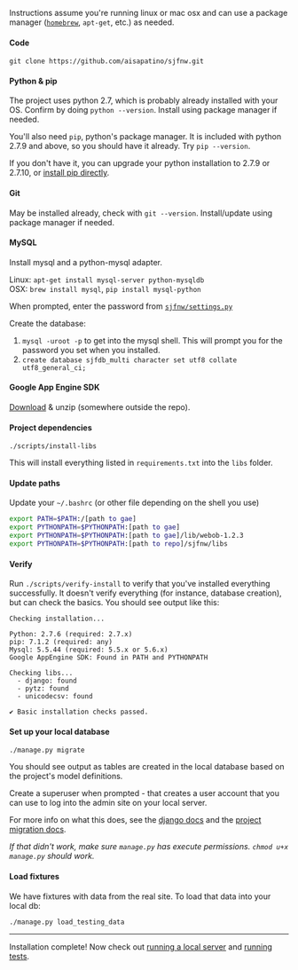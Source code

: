 Instructions assume you're running linux or mac osx and can use a package manager ([`homebrew`](http://brew.sh/), `apt-get`, etc.) as needed.

#### Code

`git clone https://github.com/aisapatino/sjfnw.git`

#### Python & pip

The project uses python 2.7, which is probably already installed with your OS. Confirm by doing `python --version`. Install using package manager if needed.

You'll also need `pip`, python's package manager. It is included with python 2.7.9 and above, so you should have it already. Try `pip --version`.

If you don't have it, you can upgrade your python installation to 2.7.9 or 2.7.10, or [install pip directly](https://pip.pypa.io/en/stable/installing.html).

#### Git

May be installed already, check with `git --version`. Install/update using package manager if needed.

#### MySQL

Install mysql and a python-mysql adapter.

Linux: `apt-get install mysql-server python-mysqldb`  
OSX: `brew install mysql`, `pip install mysql-python`

When prompted, enter the password from [`sjfnw/settings.py`](https://github.com/aisapatino/sjfnw/blob/master/sjfnw/settings.py#L43)

Create the database:

1. `mysql -uroot -p` to get into the mysql shell. This will prompt you for the password you set when you installed.
2. `create database sjfdb_multi character set utf8 collate utf8_general_ci;`

#### Google App Engine SDK

[Download](https://cloud.google.com/appengine/downloads#Google_App_Engine_SDK_for_Python) & unzip (somewhere outside the repo).

#### Project dependencies

`./scripts/install-libs`

This will install everything listed in `requirements.txt` into the `libs` folder.

#### Update paths

Update your `~/.bashrc` (or other file depending on the shell you use)

```sh
export PATH=$PATH:/[path to gae]
export PYTHONPATH=$PYTHONPATH:[path to gae]
export PYTHONPATH=$PYTHONPATH:[path to gae]/lib/webob-1.2.3
export PYTHONPATH=$PYTHONPATH:[path to repo]/sjfnw/libs
```

#### Verify

Run `./scripts/verify-install` to verify that you've installed everything successfully. It doesn't verify everything (for instance, database creation), but can check the basics. You should see output like this:

```
Checking installation...

Python: 2.7.6 (required: 2.7.x)
pip: 7.1.2 (required: any)
Mysql: 5.5.44 (required: 5.5.x or 5.6.x)
Google AppEngine SDK: Found in PATH and PYTHONPATH

Checking libs...
  - django: found
  - pytz: found
  - unicodecsv: found

✔ Basic installation checks passed.
```

#### Set up your local database

`./manage.py migrate`

You should see output as tables are created in the local database based on the project's model definitions.

Create a superuser when prompted - that creates a user account that you can use to log into the admin site on your local server.

For more info on what this does, see the [django docs](https://docs.djangoproject.com/en/1.8/topics/migrations/) and the [project migration docs](../how-to/database.md).

_If that didn't work, make sure `manage.py` has execute permissions. `chmod u+x manage.py` should work._

#### Load fixtures

We have fixtures with data from the real site. To load that data into your local db:

`./manage.py load_testing_data`

---

Installation complete! Now check out [running a local server](./local-server.md) and [running tests](./running-tests.md).
